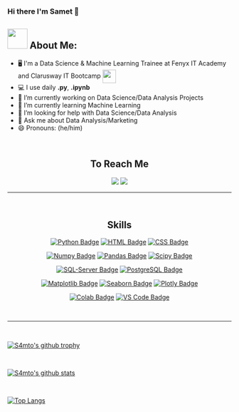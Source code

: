 ### Hi there I'm Samet 👋


## <img src="https://raw.githubusercontent.com/TheDudeThatCode/TheDudeThatCode/master/Assets/Developer.gif" width="45px"> About Me:
- 🖥️ I'm a Data Science & Machine Learning Trainee at Fenyx IT Academy and Clarusway IT Bootcamp 
      <a href="https://clarusway.com"><img align="center" src="https://coursereport-production.imgix.net/uploads/school/logo/1167/original/CW_3d_transparent2.png?w=200&h=200&dpr=1&q=75" width="30"></a>
- 💻 I use daily  **.py**, **.ipynb**
- 🔭 I’m currently working on Data Science/Data Analysis Projects
- 🌱 I’m currently learning Machine Learning
- 🤔 I’m looking for help with Data Science/Data Analysis
- 💬 Ask me about Data Analysis/Marketing
- 😄 Pronouns: (he/him)
<br>

<center>
  
## To Reach Me
[![](https://img.shields.io/badge/LinkedIn-0077B5?style=for-the-badge&logo=linkedin&logoColor=white)](https://www.linkedin.com/in/sametakyildiz)
[![](https://img.shields.io/badge/Gmail-D14836?style=for-the-badge&logo=gmail&logoColor=white)](mailto:sametakildiznl.0@gmail.com)
  
---
<br>
      
## Skills

[![Python Badge](https://img.shields.io/badge/Python-3776AB?style=for-the-badge&logo=python&logoColor=white)](#)
[![HTML Badge](https://img.shields.io/badge/HTML-239120?style=for-the-badge&logo=html5&logoColor=white)](#)
[![CSS Badge](https://img.shields.io/badge/CSS-239120?&style=for-the-badge&logo=css3&logoColor=white)](#)

[![Numpy Badge](https://img.shields.io/badge/-Numpy-013243?style=for-the-badge&logo=numpy&logoColor=white)](#)
[![Pandas Badge](https://img.shields.io/badge/-Pandas-130654?style=for-the-badge&logo=pandas&logoColor=white)](#)
[![Scipy Badge](https://img.shields.io/badge/-scipy-0054a6?style=for-the-badge&logo=scipy&logoColor=white)](#)

[![SQL-Server Badge](https://img.shields.io/badge/Microsoft_SQL_Server-CC2927?style=for-the-badge&logo=microsoft-sql-server&logoColor=white)](#)
[![PostgreSQL Badge](https://img.shields.io/badge/PostgreSQL-316192?style=for-the-badge&logo=postgresql&logoColor=white)](#)

[![Matplotlib Badge](https://img.shields.io/badge/-matplotlib-11557c?style=for-the-badge&logo=microstrategy&logoColor=white)](#)
[![Seaborn Badge](https://img.shields.io/badge/-seaborn-7db0bc?style=for-the-badge&logo=cesium&logoColor=white)](#)
[![Plotly Badge](https://img.shields.io/badge/Plotly-239120?style=for-the-badge&logo=plotly&logoColor=white)](#)

[![Colab Badge](https://img.shields.io/badge/Colab-F9AB00?style=for-the-badge&logo=googlecolab&color=white)](#)
[![VS Code Badge](https://img.shields.io/badge/Visual_Studio-5C2D91?style=for-the-badge&logo=visual%20studio&logoColor=white)](#)
      
<br>
  
---

<br>


</center>

[![S4mto's github trophy](https://github-profile-trophy.vercel.app/?username=S4mto&row=1)](https://github.com/ryo-ma/github-profile-trophy)

<br>

[![S4mto's github stats](https://github-readme-stats.vercel.app/api?username=S4mto&theme=blue-green)](https://github.com/anuraghazra/github-readme-stats)

<br>

[![Top Langs](https://github-readme-stats.vercel.app/api/top-langs/?username=S4mto&theme=blue-green)](#)

